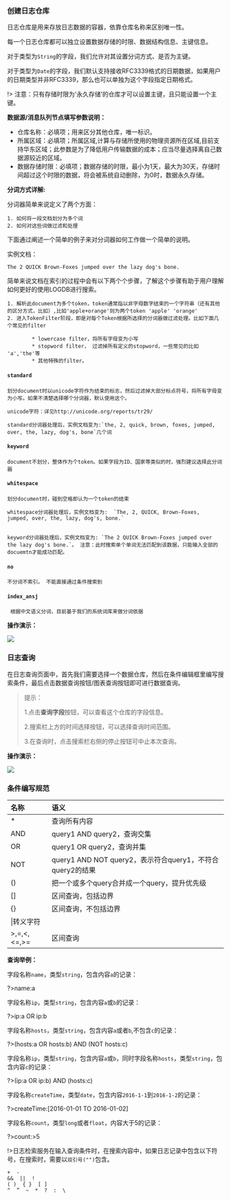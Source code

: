 ### 创建日志仓库

日志仓库是用来存放日志数据的容器，依靠仓库名称来区别唯一性。

每一个日志仓库都可以独立设置数据存储的时限、数据结构信息、主键信息。

对于类型为`String`的字段，我们允许对其设置分词方式、是否为主键。

对于类型为`Date`的字段，我们默认支持接收RFC3339格式的日期数据，如果用户的日期类型并非RFC3339，那么也可以单独为这个字段指定日期格式。

!> 注意：只有存储时限为'永久存储'的仓库才可以设置主键，且只能设置一个主键。

**数据源/消息队列节点填写参数说明：**

* 仓库名称：必填项；用来区分其他仓库，唯一标识。
* 所属区域：必填项；所属区域,计算与存储所使用的物理资源所在区域,目前支持华东区域；此参数是为了降低用户传输数据的成本；应当尽量选择离自己数据源较近的区域。
* 数据存储时限：必填项；数据存储的时限，最小为1天，最大为30天，存储时间超过这个时限的数据，将会被系统自动删除，为0时，数据永久存储。


**分词方式详解:**

分词器简单来说定义了两个方面：

	1. 如何将一段文档划分为多个词
	2. 如何对这些词做过滤和处理

	
下面通过阐述一个简单的例子来对分词器如何工作做一个简单的说明。

实例文档：
	
	The 2 QUICK Brown-Foxes jumped over the lazy dog's bone.


简单来说文档在索引的过程中会有以下两个个步骤，了解这个步骤有助于用户理解如何更好的使用LOGDB进行搜索。

	1. 解析此document为多个token，token通常指以非字母数字结束的一个字符串（还有其他的区分方式，比如）,比如'apple+orange'则为两个token 'apple' 'orange'
	2. 进入TokenFilter阶段，即是对每个Token根据所选择的分词器做过滤处理。比如下面几个常见的filter
			
			* lowercase filter，将所有字母变为小写
			* stopword filter， 过滤掉所有定义的stopword，一些常见的比如 'a','the'等
			* 其他特殊的filter。


#### `standard`
	
	划分document时以unicode字符作为结束的标志，然后过滤掉大部分标点符号，将所有字母变为小写。如果不清楚选择哪个分词器，默认使用这个。
	
	unicode字符：详见http://unicode.org/reports/tr29/
		
	standard分词器处理后，实例文档变为:`the, 2, quick, brown, foxes, jumped, over, the, lazy, dog's, bone`几个词

#### `keyword`
	document不划分，整体作为个token。如果字段为ID、国家等类似的时，强烈建议选择此分词器

#### `whitespace` 
	划分document时，碰到空格即认为一个token的结束
	
	whitespace分词器处理后，实例文档变为:  `The, 2, QUICK, Brown-Foxes, jumped, over, the, lazy, dog's, bone.`
	
	
	keyword分词器处理后，实例文档变为: `The 2 QUICK Brown-Foxes jumped over the lazy dog's bone.`。 注意：此时搜索单个单词无法匹配到该数据，只能输入全部的docuemtn才能成功匹配。

#### `no`
	不分词不索引。 不能直接通过条件搜索到
	
#### `index_ansj`
	 根据中文语义分词，目前基于我们的系统词库来做分词依据


**操作演示：**

![](_media/logdb1.gif)

### 日志查询

在日志查询页面中，首先我们需要选择一个数据仓库，然后在条件编辑框里编写搜索条件，最后点击数据查询按钮/图表查询按钮即可进行数据查询。

> 提示：
> 
> 1.点击**查询字段**按钮，可以查看这个仓库的字段信息。
> 
> 2.搜索栏上方的时间选择按钮，可以选择查询时间范围。
> 
> 3.在查询时，点击搜索栏右侧的停止按钮可中止本次查询。

**操作演示：**

![](_media/logdb2.gif)


### 条件编写规范

|名称|语义|
|:--|:--|
|*|查询所有内容|
|AND|query1 AND query2，查询交集|
|OR	|query1 OR query2，查询并集|
|NOT|query1 AND NOT query2，表示符合query1，不符合query2的结果|
|()	|把一个或多个query合并成一个query，提升优先级|
|[]	|区间查询，包括边界|
|{}|区间查询，不包括边界|
|\|转义字符|
|>,=,<,<=,>=|区间查询|

**查询举例：**

字段名称`name`，类型`string`，包含内容`a`的记录：

?>name:a

字段名称`ip`，类型`string`，包含内容`a`或`b`的记录：

?>ip:a OR ip:b

字段名称`hosts`，类型`string`，包含内容`a`或者`b`,不包含`c`的记录：

?>(hosts:a OR hosts:b) AND (NOT hosts:c)

字段名称`ip`，类型`string`，包含内容`a`或`b`，同时字段名称`hosts`，类型`string`，包含内容`c`的记录：

?>(ip:a OR ip:b) AND (hosts:c)

字段名称`createTime`，类型`date`，包含内容`2016-1-1`到`2016-1-2`的记录：

?>createTime:[2016-01-01 TO 2016-01-02]

字段名称`count`，类型`long`或者`float`，内容大于5的记录： 

?>count:>5


!>日志检索服务在输入查询条件时，在搜索内容中，如果日志记录中包含以下符号，在搜索时，需要以`双引号("")`包含。

```
+  -  
&&  ||  !
( )  { }  [ ] 
^  ”  ~  *  ?  :  \
```


